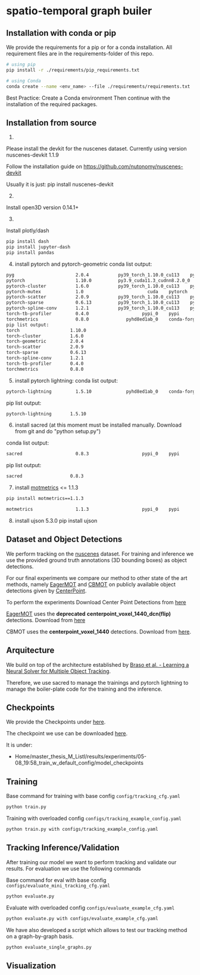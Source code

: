 # spatio-temporal graph builer
## Installation with conda or pip
We provide the requirements for a pip or for a conda installation.
All requirement files are in the requirements-folder of this repo.

```bash
# using pip
pip install -r ./requirements/pip_requirements.txt
```

```bash
# using Conda
conda create --name <env_name> --file ./requirements/requirements.txt
```
Best Practice:
Create a Conda environment
Then continue with the installation of the required packages.

## Installation from source
1)
Please install the devkit for the nuscenes dataset.
Currently using version nuscenes-devkit 1.1.9

Follow the installation guide on https://github.com/nutonomy/nuscenes-devkit

Usually it is just: 
pip install nuscenes-devkit

2)
Install open3D version 0.14.1+

3)
Install plotly/dash
```bash
pip install dash
pip install jupyter-dash
pip install pandas
```


4) install pytorch and pytorch-geometric
conda list output:
```bash
pyg                       2.0.4           py39_torch_1.10.0_cu113    pyg
pytorch                   1.10.0          py3.9_cuda11.3_cudnn8.2.0_0    pytorch
pytorch-cluster           1.6.0           py39_torch_1.10.0_cu113    pyg
pytorch-mutex             1.0                        cuda    pytorch
pytorch-scatter           2.0.9           py39_torch_1.10.0_cu113    pyg
pytorch-sparse            0.6.13          py39_torch_1.10.0_cu113    pyg
pytorch-spline-conv       1.2.1           py39_torch_1.10.0_cu113    pyg
torch-tb-profiler         0.4.0                    pypi_0    pypi
torchmetrics              0.8.0              pyhd8ed1ab_0    conda-forge
pip list output:
torch                   1.10.0
torch-cluster           1.6.0
torch-geometric         2.0.4
torch-scatter           2.0.9
torch-sparse            0.6.13
torch-spline-conv       1.2.1
torch-tb-profiler       0.4.0
torchmetrics            0.8.0
```

5) install pytorch lightning:
conda list output:
```bash
pytorch-lightning         1.5.10             pyhd8ed1ab_0    conda-forge
```
pip list output:
```bash
pytorch-lightning       1.5.10
```

6) install sacred (at this moment must be installed manually. Download from git and do "python setup.py")

conda list output:
```bash
sacred                    0.8.3                    pypi_0    pypi
```

pip list output:
```bash
sacred                  0.8.3
```

7) install [motmetrics](https://github.com/cheind/py-motmetrics)  <= 1.1.3
<!-- https://github.com/cheind/py-motmetrics -->
<!-- https://pypi.org/project/motmetrics/ -->

```bash
pip install motmetrics==1.1.3
```

```bash
motmetrics                1.1.3                    pypi_0    pypi
```

8) install ujson 5.3.0 
pip install ujson

## Dataset and Object Detections
We perform tracking on the [nuscenes](https://www.nuscenes.org/) dataset.
For training and inference we use the provided ground truth annotations (3D bounding boxes) as object detections.

For our final experiments we compare our method to other state of the art methods, namely [EagerMOT](https://github.com/aleksandrkim61/EagerMOT) and [CBMOT](https://github.com/cogsys-tuebingen/CBMOT) on publicly available object detections given by [CenterPoint](https://github.com/tianweiy/CenterPoint).

To perform the experiments
Download Center Point Detections from [here](https://github.com/tianweiy/CenterPoint/tree/master/configs/nusc)

[EagerMOT](https://github.com/aleksandrkim61/EagerMOT) uses the **deprecated** **centerpoint_voxel_1440_dcn(flip)** detections. Download from [here](https://drive.google.com/drive/folders/1fAz0Hn8hLdmwYZh_JuMQj69O7uEHAjOh)

CBMOT uses the **centerpoint_voxel_1440** detections. Download from [here](https://drive.google.com/drive/folders/1FOfCe9nWQrySUx42PlZyaKWAK2Or0sZQ).

## Arquitecture
We build on top of the architecture established by [Braso et al. - Learning a Neural Solver for Multiple Object Tracking](https://github.com/dvl-tum/mot_neural_solver).

Therefore, we use sacred to manage the trainings and pytorch lightning to manage the boiler-plate code for the training and the inference.

## Checkpoints
We provide the Checkpoints under [here](https://syncandshare.lrz.de/getlink/fi7wXvdpbz2rvhrubn8urQbq/).

The checkpoint we use can be downloaded [here](https://syncandshare.lrz.de/dl/fi7wXvdpbz2rvhrubn8urQbq/results/experiments/05-08_19:58_train_w_default_config/model_checkpoints/epoch=48-step=263080.ckpt).

It is under: 
- Home/master_thesis_M_Listl/results/experiments/05-08_19:58_train_w_default_config/model_checkpoints

## Training

Base command for training with base config `config/tracking_cfg.yaml`
```bash
python train.py
```

Training with overloaded config `configs/tracking_example_config.yaml`
```bash
python train.py with configs/tracking_example_config.yaml
```

## Tracking Inference/Validation
After training our model we want to perform tracking and validate our results.
For evaluation we use the following commands

Base command for eval with base config `configs/evaluate_mini_tracking_cfg.yaml`
```bash
python evaluate.py
```

Evaluate with overloaded config `configs/evaluate_example_cfg.yaml`
```bash
python evaluate.py with configs/evaluate_example_cfg.yaml
```

We have also developed a script which allows to test our tracking method on a graph-by-graph basis.
```bash
python evaluate_single_graphs.py
```


## Visualization




